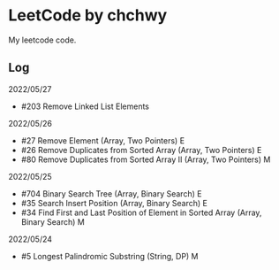 # LeetCode by chchwy

My leetcode code. 

## Log

2022/05/27
- #203 Remove Linked List Elements

2022/05/26

- #27 Remove Element (Array, Two Pointers) E
- #26 Remove Duplicates from Sorted Array (Array, Two Pointers) E
- #80 Remove Duplicates from Sorted Array II (Array, Two Pointers) M

2022/05/25

- #704 Binary Search Tree (Array, Binary Search) E
- #35  Search Insert Position (Array, Binary Search) E
- #34  Find First and Last Position of Element in Sorted Array (Array, Binary Search) M

2022/05/24

- #5 Longest Palindromic Substring (String, DP) M